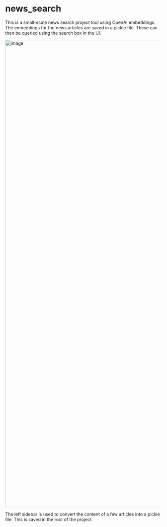 # news_search
This is a small-scale news search project tool using OpenAI embeddings. The embeddings for the news articles are saved in a pickle file. These can then be queried using the search box in the UI.

<img width="1505" alt="image" src="https://github.com/user-attachments/assets/cf0c2291-83f8-46bd-a7ec-718fce231d9c" />

The left sidebar is used to convert the content of a few articles into a pickle file. This is saved in the root of the project.
